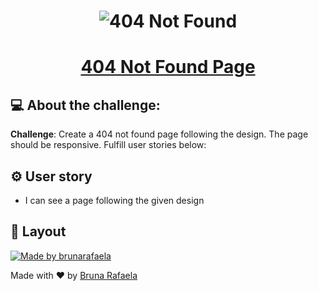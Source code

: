 <h1 align="center">
    <img alt="404 Not Found" title="404 Not Found" src="https://img44.pixhost.to/images/550/158990931_f683b93b-59c0-4374-bbdf-8f1c509ffbcd.png" />
</h1>


<h1 align="center"> 
	<a href="https://devchallenges.io/challenges/wBunSb7FPrIepJZAg0sY">404 Not Found Page</a>
</h1>

## 💻  About the challenge:

<strong>Challenge</strong>: Create a 404 not found page following the design. The page should be responsive. Fulfill user stories below:<br /> 

## ⚙️ User story
 - I can see a page following the given design
 
 
 ## 🎨 Layout
<a align="center" href="https://www.figma.com/file/QeKWLNhB13zDjJzqR22TKE">
  <img alt="Made by brunarafaela" src="https://img44.pixhost.to/images/550/158992193_captura-de-tela-2020-08-19-a-s-06-02-23.png">
</a>

 Made with ❤️ by <a href="https://www.linkedin.com/in/brunarafaela/">Bruna Rafaela</a> 
